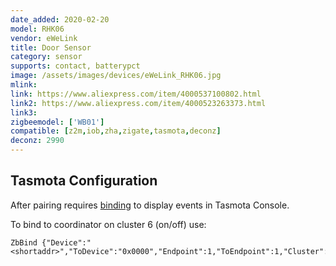 ```yaml
---
date_added: 2020-02-20
model: RHK06
vendor: eWeLink
title: Door Sensor
category: sensor
supports: contact, batterypct
image: /assets/images/devices/eWeLink_RHK06.jpg
mlink: 
link: https://www.aliexpress.com/item/4000537100802.html
link2: https://www.aliexpress.com/item/4000523263373.html
link3: 
zigbeemodel: ['WB01']
compatible: [z2m,iob,zha,zigate,tasmota,deconz]
deconz: 2990
---
```


## Tasmota Configuration

After pairing requires [binding](https://tasmota.github.io/docs/Zigbee/#zigbee-binding) to display events in Tasmota Console. 

To bind to coordinator on cluster 6 (on/off) use:
```console
ZbBind {"Device":"<shortaddr>","ToDevice":"0x0000","Endpoint":1,"ToEndpoint":1,"Cluster":6}
```